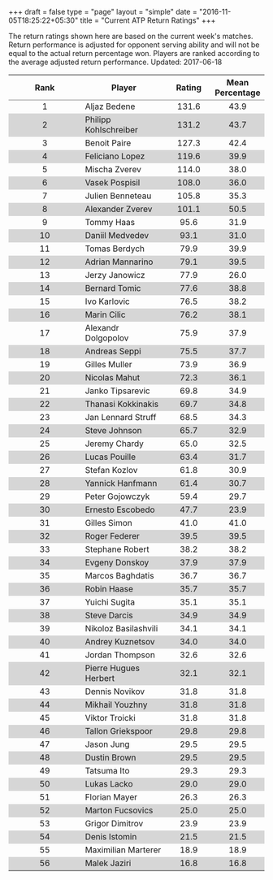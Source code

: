 +++
draft = false
type = "page" 
layout = "simple"
date = "2016-11-05T18:25:22+05:30"
title = "Current ATP Return Ratings"
+++

The return ratings shown here are based on the current week's matches. Return performance is adjusted for opponent serving ability and will not be equal to the actual return percentage won. Players are ranked according to the average adjusted return performance. Updated: 2017-06-18

<table class='gmisc_table' style='border-collapse: collapse; margin-top: 1em; margin-bottom: 1em;' >
<thead>
<tr>
<th style='border-bottom: 1px solid grey; border-top: 2px solid grey; text-align: center;'>Rank</th>
<th style='border-bottom: 1px solid grey; border-top: 2px solid grey; text-align: center;'>Player</th>
<th style='border-bottom: 1px solid grey; border-top: 2px solid grey; text-align: center;'>Rating</th>
<th style='border-bottom: 1px solid grey; border-top: 2px solid grey; text-align: center;'>Mean Percentage</th>
</tr>
</thead>
<tbody>
<tr>
<td style='width:40%; text-align: center;'>1</td>
<td style='width:40%; text-align: left;'>Aljaz Bedene</td>
<td style='width:40%; text-align: center;'>131.6</td>
<td style='width:40%; text-align: center;'>43.9</td>
</tr>
<tr style='background-color: #d6d6d6;'>
<td style='width:40%; background-color: #d6d6d6; text-align: center;'>2</td>
<td style='width:40%; background-color: #d6d6d6; text-align: left;'>Philipp Kohlschreiber</td>
<td style='width:40%; background-color: #d6d6d6; text-align: center;'>131.2</td>
<td style='width:40%; background-color: #d6d6d6; text-align: center;'>43.7</td>
</tr>
<tr>
<td style='width:40%; text-align: center;'>3</td>
<td style='width:40%; text-align: left;'>Benoit Paire</td>
<td style='width:40%; text-align: center;'>127.3</td>
<td style='width:40%; text-align: center;'>42.4</td>
</tr>
<tr style='background-color: #d6d6d6;'>
<td style='width:40%; background-color: #d6d6d6; text-align: center;'>4</td>
<td style='width:40%; background-color: #d6d6d6; text-align: left;'>Feliciano Lopez</td>
<td style='width:40%; background-color: #d6d6d6; text-align: center;'>119.6</td>
<td style='width:40%; background-color: #d6d6d6; text-align: center;'>39.9</td>
</tr>
<tr>
<td style='width:40%; text-align: center;'>5</td>
<td style='width:40%; text-align: left;'>Mischa Zverev</td>
<td style='width:40%; text-align: center;'>114.0</td>
<td style='width:40%; text-align: center;'>38.0</td>
</tr>
<tr style='background-color: #d6d6d6;'>
<td style='width:40%; background-color: #d6d6d6; text-align: center;'>6</td>
<td style='width:40%; background-color: #d6d6d6; text-align: left;'>Vasek Pospisil</td>
<td style='width:40%; background-color: #d6d6d6; text-align: center;'>108.0</td>
<td style='width:40%; background-color: #d6d6d6; text-align: center;'>36.0</td>
</tr>
<tr>
<td style='width:40%; text-align: center;'>7</td>
<td style='width:40%; text-align: left;'>Julien Benneteau</td>
<td style='width:40%; text-align: center;'>105.8</td>
<td style='width:40%; text-align: center;'>35.3</td>
</tr>
<tr style='background-color: #d6d6d6;'>
<td style='width:40%; background-color: #d6d6d6; text-align: center;'>8</td>
<td style='width:40%; background-color: #d6d6d6; text-align: left;'>Alexander Zverev</td>
<td style='width:40%; background-color: #d6d6d6; text-align: center;'>101.1</td>
<td style='width:40%; background-color: #d6d6d6; text-align: center;'>50.5</td>
</tr>
<tr>
<td style='width:40%; text-align: center;'>9</td>
<td style='width:40%; text-align: left;'>Tommy Haas</td>
<td style='width:40%; text-align: center;'>95.6</td>
<td style='width:40%; text-align: center;'>31.9</td>
</tr>
<tr style='background-color: #d6d6d6;'>
<td style='width:40%; background-color: #d6d6d6; text-align: center;'>10</td>
<td style='width:40%; background-color: #d6d6d6; text-align: left;'>Daniil Medvedev</td>
<td style='width:40%; background-color: #d6d6d6; text-align: center;'>93.1</td>
<td style='width:40%; background-color: #d6d6d6; text-align: center;'>31.0</td>
</tr>
<tr>
<td style='width:40%; text-align: center;'>11</td>
<td style='width:40%; text-align: left;'>Tomas Berdych</td>
<td style='width:40%; text-align: center;'>79.9</td>
<td style='width:40%; text-align: center;'>39.9</td>
</tr>
<tr style='background-color: #d6d6d6;'>
<td style='width:40%; background-color: #d6d6d6; text-align: center;'>12</td>
<td style='width:40%; background-color: #d6d6d6; text-align: left;'>Adrian Mannarino</td>
<td style='width:40%; background-color: #d6d6d6; text-align: center;'>79.1</td>
<td style='width:40%; background-color: #d6d6d6; text-align: center;'>39.5</td>
</tr>
<tr>
<td style='width:40%; text-align: center;'>13</td>
<td style='width:40%; text-align: left;'>Jerzy Janowicz</td>
<td style='width:40%; text-align: center;'>77.9</td>
<td style='width:40%; text-align: center;'>26.0</td>
</tr>
<tr style='background-color: #d6d6d6;'>
<td style='width:40%; background-color: #d6d6d6; text-align: center;'>14</td>
<td style='width:40%; background-color: #d6d6d6; text-align: left;'>Bernard Tomic</td>
<td style='width:40%; background-color: #d6d6d6; text-align: center;'>77.6</td>
<td style='width:40%; background-color: #d6d6d6; text-align: center;'>38.8</td>
</tr>
<tr>
<td style='width:40%; text-align: center;'>15</td>
<td style='width:40%; text-align: left;'>Ivo Karlovic</td>
<td style='width:40%; text-align: center;'>76.5</td>
<td style='width:40%; text-align: center;'>38.2</td>
</tr>
<tr style='background-color: #d6d6d6;'>
<td style='width:40%; background-color: #d6d6d6; text-align: center;'>16</td>
<td style='width:40%; background-color: #d6d6d6; text-align: left;'>Marin Cilic</td>
<td style='width:40%; background-color: #d6d6d6; text-align: center;'>76.2</td>
<td style='width:40%; background-color: #d6d6d6; text-align: center;'>38.1</td>
</tr>
<tr>
<td style='width:40%; text-align: center;'>17</td>
<td style='width:40%; text-align: left;'>Alexandr Dolgopolov</td>
<td style='width:40%; text-align: center;'>75.9</td>
<td style='width:40%; text-align: center;'>37.9</td>
</tr>
<tr style='background-color: #d6d6d6;'>
<td style='width:40%; background-color: #d6d6d6; text-align: center;'>18</td>
<td style='width:40%; background-color: #d6d6d6; text-align: left;'>Andreas Seppi</td>
<td style='width:40%; background-color: #d6d6d6; text-align: center;'>75.5</td>
<td style='width:40%; background-color: #d6d6d6; text-align: center;'>37.7</td>
</tr>
<tr>
<td style='width:40%; text-align: center;'>19</td>
<td style='width:40%; text-align: left;'>Gilles Muller</td>
<td style='width:40%; text-align: center;'>73.9</td>
<td style='width:40%; text-align: center;'>36.9</td>
</tr>
<tr style='background-color: #d6d6d6;'>
<td style='width:40%; background-color: #d6d6d6; text-align: center;'>20</td>
<td style='width:40%; background-color: #d6d6d6; text-align: left;'>Nicolas Mahut</td>
<td style='width:40%; background-color: #d6d6d6; text-align: center;'>72.3</td>
<td style='width:40%; background-color: #d6d6d6; text-align: center;'>36.1</td>
</tr>
<tr>
<td style='width:40%; text-align: center;'>21</td>
<td style='width:40%; text-align: left;'>Janko Tipsarevic</td>
<td style='width:40%; text-align: center;'>69.8</td>
<td style='width:40%; text-align: center;'>34.9</td>
</tr>
<tr style='background-color: #d6d6d6;'>
<td style='width:40%; background-color: #d6d6d6; text-align: center;'>22</td>
<td style='width:40%; background-color: #d6d6d6; text-align: left;'>Thanasi Kokkinakis</td>
<td style='width:40%; background-color: #d6d6d6; text-align: center;'>69.7</td>
<td style='width:40%; background-color: #d6d6d6; text-align: center;'>34.8</td>
</tr>
<tr>
<td style='width:40%; text-align: center;'>23</td>
<td style='width:40%; text-align: left;'>Jan Lennard Struff</td>
<td style='width:40%; text-align: center;'>68.5</td>
<td style='width:40%; text-align: center;'>34.3</td>
</tr>
<tr style='background-color: #d6d6d6;'>
<td style='width:40%; background-color: #d6d6d6; text-align: center;'>24</td>
<td style='width:40%; background-color: #d6d6d6; text-align: left;'>Steve Johnson</td>
<td style='width:40%; background-color: #d6d6d6; text-align: center;'>65.7</td>
<td style='width:40%; background-color: #d6d6d6; text-align: center;'>32.9</td>
</tr>
<tr>
<td style='width:40%; text-align: center;'>25</td>
<td style='width:40%; text-align: left;'>Jeremy Chardy</td>
<td style='width:40%; text-align: center;'>65.0</td>
<td style='width:40%; text-align: center;'>32.5</td>
</tr>
<tr style='background-color: #d6d6d6;'>
<td style='width:40%; background-color: #d6d6d6; text-align: center;'>26</td>
<td style='width:40%; background-color: #d6d6d6; text-align: left;'>Lucas Pouille</td>
<td style='width:40%; background-color: #d6d6d6; text-align: center;'>63.4</td>
<td style='width:40%; background-color: #d6d6d6; text-align: center;'>31.7</td>
</tr>
<tr>
<td style='width:40%; text-align: center;'>27</td>
<td style='width:40%; text-align: left;'>Stefan Kozlov</td>
<td style='width:40%; text-align: center;'>61.8</td>
<td style='width:40%; text-align: center;'>30.9</td>
</tr>
<tr style='background-color: #d6d6d6;'>
<td style='width:40%; background-color: #d6d6d6; text-align: center;'>28</td>
<td style='width:40%; background-color: #d6d6d6; text-align: left;'>Yannick Hanfmann</td>
<td style='width:40%; background-color: #d6d6d6; text-align: center;'>61.4</td>
<td style='width:40%; background-color: #d6d6d6; text-align: center;'>30.7</td>
</tr>
<tr>
<td style='width:40%; text-align: center;'>29</td>
<td style='width:40%; text-align: left;'>Peter Gojowczyk</td>
<td style='width:40%; text-align: center;'>59.4</td>
<td style='width:40%; text-align: center;'>29.7</td>
</tr>
<tr style='background-color: #d6d6d6;'>
<td style='width:40%; background-color: #d6d6d6; text-align: center;'>30</td>
<td style='width:40%; background-color: #d6d6d6; text-align: left;'>Ernesto Escobedo</td>
<td style='width:40%; background-color: #d6d6d6; text-align: center;'>47.7</td>
<td style='width:40%; background-color: #d6d6d6; text-align: center;'>23.9</td>
</tr>
<tr>
<td style='width:40%; text-align: center;'>31</td>
<td style='width:40%; text-align: left;'>Gilles Simon</td>
<td style='width:40%; text-align: center;'>41.0</td>
<td style='width:40%; text-align: center;'>41.0</td>
</tr>
<tr style='background-color: #d6d6d6;'>
<td style='width:40%; background-color: #d6d6d6; text-align: center;'>32</td>
<td style='width:40%; background-color: #d6d6d6; text-align: left;'>Roger Federer</td>
<td style='width:40%; background-color: #d6d6d6; text-align: center;'>39.5</td>
<td style='width:40%; background-color: #d6d6d6; text-align: center;'>39.5</td>
</tr>
<tr>
<td style='width:40%; text-align: center;'>33</td>
<td style='width:40%; text-align: left;'>Stephane Robert</td>
<td style='width:40%; text-align: center;'>38.2</td>
<td style='width:40%; text-align: center;'>38.2</td>
</tr>
<tr style='background-color: #d6d6d6;'>
<td style='width:40%; background-color: #d6d6d6; text-align: center;'>34</td>
<td style='width:40%; background-color: #d6d6d6; text-align: left;'>Evgeny Donskoy</td>
<td style='width:40%; background-color: #d6d6d6; text-align: center;'>37.9</td>
<td style='width:40%; background-color: #d6d6d6; text-align: center;'>37.9</td>
</tr>
<tr>
<td style='width:40%; text-align: center;'>35</td>
<td style='width:40%; text-align: left;'>Marcos Baghdatis</td>
<td style='width:40%; text-align: center;'>36.7</td>
<td style='width:40%; text-align: center;'>36.7</td>
</tr>
<tr style='background-color: #d6d6d6;'>
<td style='width:40%; background-color: #d6d6d6; text-align: center;'>36</td>
<td style='width:40%; background-color: #d6d6d6; text-align: left;'>Robin Haase</td>
<td style='width:40%; background-color: #d6d6d6; text-align: center;'>35.7</td>
<td style='width:40%; background-color: #d6d6d6; text-align: center;'>35.7</td>
</tr>
<tr>
<td style='width:40%; text-align: center;'>37</td>
<td style='width:40%; text-align: left;'>Yuichi Sugita</td>
<td style='width:40%; text-align: center;'>35.1</td>
<td style='width:40%; text-align: center;'>35.1</td>
</tr>
<tr style='background-color: #d6d6d6;'>
<td style='width:40%; background-color: #d6d6d6; text-align: center;'>38</td>
<td style='width:40%; background-color: #d6d6d6; text-align: left;'>Steve Darcis</td>
<td style='width:40%; background-color: #d6d6d6; text-align: center;'>34.9</td>
<td style='width:40%; background-color: #d6d6d6; text-align: center;'>34.9</td>
</tr>
<tr>
<td style='width:40%; text-align: center;'>39</td>
<td style='width:40%; text-align: left;'>Nikoloz Basilashvili</td>
<td style='width:40%; text-align: center;'>34.1</td>
<td style='width:40%; text-align: center;'>34.1</td>
</tr>
<tr style='background-color: #d6d6d6;'>
<td style='width:40%; background-color: #d6d6d6; text-align: center;'>40</td>
<td style='width:40%; background-color: #d6d6d6; text-align: left;'>Andrey Kuznetsov</td>
<td style='width:40%; background-color: #d6d6d6; text-align: center;'>34.0</td>
<td style='width:40%; background-color: #d6d6d6; text-align: center;'>34.0</td>
</tr>
<tr>
<td style='width:40%; text-align: center;'>41</td>
<td style='width:40%; text-align: left;'>Jordan Thompson</td>
<td style='width:40%; text-align: center;'>32.6</td>
<td style='width:40%; text-align: center;'>32.6</td>
</tr>
<tr style='background-color: #d6d6d6;'>
<td style='width:40%; background-color: #d6d6d6; text-align: center;'>42</td>
<td style='width:40%; background-color: #d6d6d6; text-align: left;'>Pierre Hugues Herbert</td>
<td style='width:40%; background-color: #d6d6d6; text-align: center;'>32.1</td>
<td style='width:40%; background-color: #d6d6d6; text-align: center;'>32.1</td>
</tr>
<tr>
<td style='width:40%; text-align: center;'>43</td>
<td style='width:40%; text-align: left;'>Dennis Novikov</td>
<td style='width:40%; text-align: center;'>31.8</td>
<td style='width:40%; text-align: center;'>31.8</td>
</tr>
<tr style='background-color: #d6d6d6;'>
<td style='width:40%; background-color: #d6d6d6; text-align: center;'>44</td>
<td style='width:40%; background-color: #d6d6d6; text-align: left;'>Mikhail Youzhny</td>
<td style='width:40%; background-color: #d6d6d6; text-align: center;'>31.8</td>
<td style='width:40%; background-color: #d6d6d6; text-align: center;'>31.8</td>
</tr>
<tr>
<td style='width:40%; text-align: center;'>45</td>
<td style='width:40%; text-align: left;'>Viktor Troicki</td>
<td style='width:40%; text-align: center;'>31.8</td>
<td style='width:40%; text-align: center;'>31.8</td>
</tr>
<tr style='background-color: #d6d6d6;'>
<td style='width:40%; background-color: #d6d6d6; text-align: center;'>46</td>
<td style='width:40%; background-color: #d6d6d6; text-align: left;'>Tallon Griekspoor</td>
<td style='width:40%; background-color: #d6d6d6; text-align: center;'>29.8</td>
<td style='width:40%; background-color: #d6d6d6; text-align: center;'>29.8</td>
</tr>
<tr>
<td style='width:40%; text-align: center;'>47</td>
<td style='width:40%; text-align: left;'>Jason Jung</td>
<td style='width:40%; text-align: center;'>29.5</td>
<td style='width:40%; text-align: center;'>29.5</td>
</tr>
<tr style='background-color: #d6d6d6;'>
<td style='width:40%; background-color: #d6d6d6; text-align: center;'>48</td>
<td style='width:40%; background-color: #d6d6d6; text-align: left;'>Dustin Brown</td>
<td style='width:40%; background-color: #d6d6d6; text-align: center;'>29.5</td>
<td style='width:40%; background-color: #d6d6d6; text-align: center;'>29.5</td>
</tr>
<tr>
<td style='width:40%; text-align: center;'>49</td>
<td style='width:40%; text-align: left;'>Tatsuma Ito</td>
<td style='width:40%; text-align: center;'>29.3</td>
<td style='width:40%; text-align: center;'>29.3</td>
</tr>
<tr style='background-color: #d6d6d6;'>
<td style='width:40%; background-color: #d6d6d6; text-align: center;'>50</td>
<td style='width:40%; background-color: #d6d6d6; text-align: left;'>Lukas Lacko</td>
<td style='width:40%; background-color: #d6d6d6; text-align: center;'>29.0</td>
<td style='width:40%; background-color: #d6d6d6; text-align: center;'>29.0</td>
</tr>
<tr>
<td style='width:40%; text-align: center;'>51</td>
<td style='width:40%; text-align: left;'>Florian Mayer</td>
<td style='width:40%; text-align: center;'>26.3</td>
<td style='width:40%; text-align: center;'>26.3</td>
</tr>
<tr style='background-color: #d6d6d6;'>
<td style='width:40%; background-color: #d6d6d6; text-align: center;'>52</td>
<td style='width:40%; background-color: #d6d6d6; text-align: left;'>Marton Fucsovics</td>
<td style='width:40%; background-color: #d6d6d6; text-align: center;'>25.0</td>
<td style='width:40%; background-color: #d6d6d6; text-align: center;'>25.0</td>
</tr>
<tr>
<td style='width:40%; text-align: center;'>53</td>
<td style='width:40%; text-align: left;'>Grigor Dimitrov</td>
<td style='width:40%; text-align: center;'>23.9</td>
<td style='width:40%; text-align: center;'>23.9</td>
</tr>
<tr style='background-color: #d6d6d6;'>
<td style='width:40%; background-color: #d6d6d6; text-align: center;'>54</td>
<td style='width:40%; background-color: #d6d6d6; text-align: left;'>Denis Istomin</td>
<td style='width:40%; background-color: #d6d6d6; text-align: center;'>21.5</td>
<td style='width:40%; background-color: #d6d6d6; text-align: center;'>21.5</td>
</tr>
<tr>
<td style='width:40%; text-align: center;'>55</td>
<td style='width:40%; text-align: left;'>Maximilian Marterer</td>
<td style='width:40%; text-align: center;'>18.9</td>
<td style='width:40%; text-align: center;'>18.9</td>
</tr>
<tr style='background-color: #d6d6d6;'>
<td style='width:40%; background-color: #d6d6d6; border-bottom: 2px solid grey; text-align: center;'>56</td>
<td style='width:40%; background-color: #d6d6d6; border-bottom: 2px solid grey; text-align: left;'>Malek Jaziri</td>
<td style='width:40%; background-color: #d6d6d6; border-bottom: 2px solid grey; text-align: center;'>16.8</td>
<td style='width:40%; background-color: #d6d6d6; border-bottom: 2px solid grey; text-align: center;'>16.8</td>
</tr>
</tbody>
</table>
